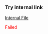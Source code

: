 ### Try internal link

[Internal File](./Try-Internal-Link.md)

<span style="color: red;">Failed</span>

